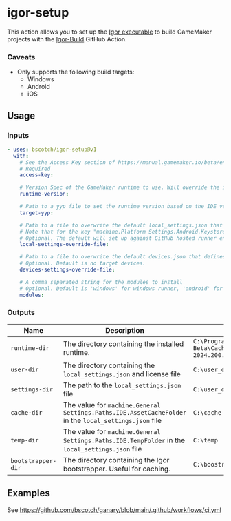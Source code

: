 # igor-setup

This action allows you to set up the [Igor executable](https://manual.gamemaker.io/beta/en/#t=Settings%2FBuilding_via_Command_Line.htm) to build GameMaker projects with the [Igor-Build](https://github.com/bscotch/igor-build) GitHub Action.

### Caveats

- Only supports the following build targets:
  - Windows
  - Android
  - iOS

## Usage

### Inputs

```yaml
- uses: bscotch/igor-setup@v1
  with:
    # See the Access Key section of https://manual.gamemaker.io/beta/en/#t=Settings%2FBuilding_via_Command_Line.htm
    # Required
    access-key:

    # Version Spec of the GameMaker runtime to use. Will override the inferred version from `target-yyp` if provided.
    runtime-version:

    # Path to a yyp file to set the runtime version based on the IDE version.
    target-yyp:

    # Path to a file to overwrite the default local_settings.json that defines the platform preferences and SDK paths. See https://manual.gamemaker.io/beta/en/#t=Setting_Up_And_Version_Information%2FPlatform_Preferences.htm
    # Note that for the key "machine.Platform Settings.Android.Keystore.keystore_alias_password" and "machine.Platform Settings.Android.Keystore.keystore_password", they should be copied directly from the local_settings.json file instead of the IDE, as the file uses the encrypted string.
    # Optional. The default will set up against GitHub hosted runner environments https://github.com/actions/runner-images
    local-settings-override-file:

    # Path to a file to overwrite the default devices.json that defines the Device Manager. See https://manual.gamemaker.io/beta/en/#t=Setting_Up_And_Version_Information%2FThe_Device_Manager.htm
    # Optional. Default is no target devices.
    devices-settings-override-file:

    # A comma separated string for the modules to install
    # Optional. Default is 'windows' for windows runner, 'android' for Linux runner, and "ios" for MacOS runner
    modules:
```

### Outputs

| Name               | Description                                                                                           | Example                                                                |
| ------------------ | ----------------------------------------------------------------------------------------------------- | ---------------------------------------------------------------------- |
| `runtime-dir`      | The directory containing the installed runtime.                                                       | `C:\ProgramData\GameMaker-Beta\Cache\runtimes\runtime-2024.200.0.516\` |
| `user-dir`         | The directory containing the `local_settings.json` and license file                                   | `C:\user_dir\`                                                         |
| `settings-dir`     | The path to the `local_settings.json` file                                                            | `C:\user_dir\local_settings.json`                                      |
| `cache-dir`        | The value for `machine.General Settings.Paths.IDE.AssetCacheFolder` in the `local_settings.json` file | `C:\cache`                                                             |
| `temp-dir`         | The value for `machine.General Settings.Paths.IDE.TempFolder` in the `local_settings.json` file       | `C:\temp`                                                              |
| `bootstrapper-dir` | The directory containing the Igor bootstrapper. Useful for caching.                                   | `C:\boostrapper`                                                       |

## Examples

See <https://github.com/bscotch/ganary/blob/main/.github/workflows/ci.yml>
